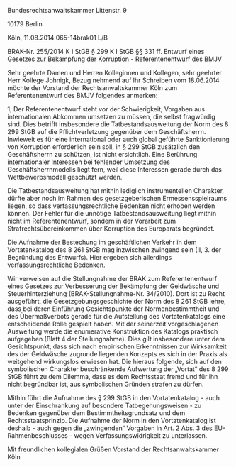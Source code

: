 Bundesrechtsanwaltskammer
Littenstr. 9

10179 Berlin

Köln, 11.08.2014
065-14brak01 L/B

BRAK-Nr. 255/2014
K I StGB § 299
K I StGB §§ 331 ff.
Entwurf eines Gesetzes zur Bekampfung der Korruption - Referentenentwurf des BMJV

Sehr geehrte Damen und Herren Kolleginnen und Kollegen,
sehr geehrter Herr Kollege Johnigk,
Bezug nehmend auf Ihr Schreiben vom 18.06.2014 möchte der Vorstand der Rechtsanwaltskammer Köln zum Referentenentwurf des BMJV folgendes anmerken:

1;
Der Referentenentwurf steht vor der Schwierigkeit, Vorgaben aus internationalen Abkommen umsetzen zu müssen, die selbst fragwürdig sind. Dies betrifft insbesondere die Tatbestandsausweitung der Norm des 8 299 StGB auf die Pflichtverletzung gegenüber dem Geschäftsherrn. Inwieweit es für eine international oder auch global geführte Sanktionierung von Korruption erforderlich sein soll, in § 299 StGB zusätzlich den Geschäftsherrn zu schützen, ist nicht ersichtlich. Eine Berührung internationaler Interessen bei fehlender Umsetzung des Geschäftsherrnmodells liegt fern, weil diese Interessen gerade durch das Wettbewerbsmodell geschützt werden.

Die Tatbestandsausweitung hat mithin lediglich instrumentellen Charakter, dürfte aber noch im Rahmen des gesetzgeberischen Ermessensspielraums liegen, so dass verfassungsrechtliche Bedenken nicht erhoben werden können. Der Fehler für die unnötige Tatbestandsausweitung liegt mithin nicht im Referentenentwurf, sondern in der Vorarbeit zum Strafrechtsübereinkommen über Korruption des Europarats begründet.

Die Aufnahme der Bestechung im geschäftlichen Verkehr in dem Vortatenkatalog des 8 261 StGB mag inzwischen zwingend sein (II, 3. der Begründung des Entwurfs). Hier ergeben sich allerdings verfassungsrechtliche Bedenken.

Wir verweisen auf die Stellungnahme der BRAK zum Referentenentwurf eines Gesetzes zur Verbesserung der Bekämpfung der Geldwäsche und Steuerhinterziehung (BRAK-Stellungnahme-Nr. 34/2010). Dort ist zu Recht ausgeführt, die Gesetzgebungsgeschichte der Norm des 8 261 StGB lehre, dass bei deren Einführung Gesichtspunkte der Normenbestimmtheit und des Übermaßverbots gerade für die Aufstellung des Vortatenkatalogs eine entscheidende Rolle gespielt haben. Mit der seinerzeit vorgeschlagenen Ausweitung werde die enumerative Konstruktion des Katalogs praktisch aufgegeben (Blatt 4 der Stellungnahme). Dies gilt insbesondere unter dem Gesichtspunkt, dass sich nach empirischen Erkenntnissen zur Wirksamkeit des der Geldwäsche zugrunde liegenden Konzepts es sich in der Praxis als weitgehend wirkungslos erwiesen hat. Die hieraus folgende, sich auf den symbolischen Charakter beschränkende Aufwertung der „Vortat“ des 8 299 StGB führt zu dem Dilemma, dass es dem Rechtsstaat fremd und für ihn nicht begründbar ist, aus symbolischen Gründen strafen zu dürfen.

Mithin führt die Aufnahme des § 299 StGB in den Vortatenkatalog - auch unter der Einschrankung auf besondere Tatbegehungsweisen - zu Bedenken gegenüber dem Bestimmtheitsgrundsatz und dem Rechtsstaatsprinzip. Die Aufnahme der Norm in den Vortatenkatalog ist deshalb - auch gegen die „zwingenden“ Vorgaben in Art. 2 Abs. 3 des EU-Rahmenbeschlusses - wegen Verfassungswidrigkeit zu unterlassen.

Mit freundlichen kollegialen Grüßen
Vorstand der Rechtsanwaltskammer Köln

